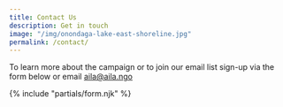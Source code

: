 ```yaml
---
title: Contact Us
description: Get in touch
image: "/img/onondaga-lake-east-shoreline.jpg"
permalink: /contact/
---
```

To learn more about the campaign or to join our email list sign-up via the form below or email <aila@aila.ngo>

{% include "partials/form.njk" %}

